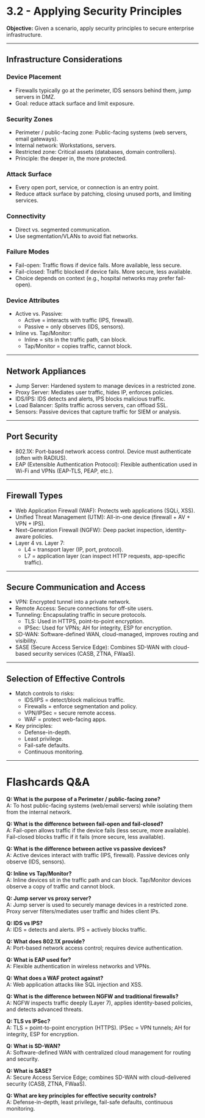 # **3.2 - Applying Security Principles**  

**Objective:** Given a scenario, apply security principles to secure enterprise infrastructure.  

---

## Infrastructure Considerations  

### Device Placement  
- Firewalls typically go at the perimeter, IDS sensors behind them, jump servers in DMZ.  
- Goal: reduce attack surface and limit exposure.  

### Security Zones  
- Perimeter / public-facing zone: Public-facing systems (web servers, email gateways).  
- Internal network: Workstations, servers.  
- Restricted zone: Critical assets (databases, domain controllers).  
- Principle: the deeper in, the more protected.  

### Attack Surface  
- Every open port, service, or connection is an entry point.  
- Reduce attack surface by patching, closing unused ports, and limiting services.  

### Connectivity  
- Direct vs. segmented communication.  
- Use segmentation/VLANs to avoid flat networks.  

### Failure Modes  
- Fail-open: Traffic flows if device fails. More available, less secure.  
- Fail-closed: Traffic blocked if device fails. More secure, less available.  
- Choice depends on context (e.g., hospital networks may prefer fail-open).  

### Device Attributes  
- Active vs. Passive:  
  - Active = interacts with traffic (IPS, firewall).  
  - Passive = only observes (IDS, sensors).  
- Inline vs. Tap/Monitor:  
  - Inline = sits in the traffic path, can block.  
  - Tap/Monitor = copies traffic, cannot block.  

---

## Network Appliances  

- Jump Server: Hardened system to manage devices in a restricted zone.  
- Proxy Server: Mediates user traffic, hides IP, enforces policies.  
- IDS/IPS: IDS detects and alerts, IPS blocks malicious traffic.  
- Load Balancer: Splits traffic across servers, can offload SSL.  
- Sensors: Passive devices that capture traffic for SIEM or analysis.  

---

## Port Security  

- 802.1X: Port-based network access control. Device must authenticate (often with RADIUS).  
- EAP (Extensible Authentication Protocol): Flexible authentication used in Wi-Fi and VPNs (EAP-TLS, PEAP, etc.).  

---

## Firewall Types  

- Web Application Firewall (WAF): Protects web applications (SQLi, XSS).  
- Unified Threat Management (UTM): All-in-one device (firewall + AV + VPN + IPS).  
- Next-Generation Firewall (NGFW): Deep packet inspection, identity-aware policies.  
- Layer 4 vs. Layer 7:  
  - L4 = transport layer (IP, port, protocol).  
  - L7 = application layer (can inspect HTTP requests, app-specific traffic).  

---

## Secure Communication and Access  

- VPN: Encrypted tunnel into a private network.  
- Remote Access: Secure connections for off-site users.  
- Tunneling: Encapsulating traffic in secure protocols.  
  - TLS: Used in HTTPS, point-to-point encryption.  
  - IPSec: Used for VPNs; AH for integrity, ESP for encryption.  
- SD-WAN: Software-defined WAN, cloud-managed, improves routing and visibility.  
- SASE (Secure Access Service Edge): Combines SD-WAN with cloud-based security services (CASB, ZTNA, FWaaS).  

---

## Selection of Effective Controls  

- Match controls to risks:  
  - IDS/IPS = detect/block malicious traffic.  
  - Firewalls = enforce segmentation and policy.  
  - VPN/IPSec = secure remote access.  
  - WAF = protect web-facing apps.  
- Key principles:  
  - Defense-in-depth.  
  - Least privilege.  
  - Fail-safe defaults.  
  - Continuous monitoring.  

---

# Flashcards Q&A  

**Q: What is the purpose of a Perimeter / public-facing zone?**  
A: To host public-facing systems (web/email servers) while isolating them from the internal network.  

**Q: What is the difference between fail-open and fail-closed?**  
A: Fail-open allows traffic if the device fails (less secure, more available). Fail-closed blocks traffic if it fails (more secure, less available).  

**Q: What is the difference between active vs passive devices?**  
A: Active devices interact with traffic (IPS, firewall). Passive devices only observe (IDS, sensors).  

**Q: Inline vs Tap/Monitor?**  
A: Inline devices sit in the traffic path and can block. Tap/Monitor devices observe a copy of traffic and cannot block.  

**Q: Jump server vs proxy server?**  
A: Jump server is used to securely manage devices in a restricted zone. Proxy server filters/mediates user traffic and hides client IPs.  

**Q: IDS vs IPS?**  
A: IDS = detects and alerts. IPS = actively blocks traffic.  

**Q: What does 802.1X provide?**  
A: Port-based network access control; requires device authentication.  

**Q: What is EAP used for?**  
A: Flexible authentication in wireless networks and VPNs.  

**Q: What does a WAF protect against?**  
A: Web application attacks like SQL injection and XSS.  

**Q: What is the difference between NGFW and traditional firewalls?**  
A: NGFW inspects traffic deeply (Layer 7), applies identity-based policies, and detects advanced threats.  

**Q: TLS vs IPSec?**  
A: TLS = point-to-point encryption (HTTPS). IPSec = VPN tunnels; AH for integrity, ESP for encryption.  

**Q: What is SD-WAN?**  
A: Software-defined WAN with centralized cloud management for routing and security.  

**Q: What is SASE?**  
A: Secure Access Service Edge; combines SD-WAN with cloud-delivered security (CASB, ZTNA, FWaaS).  

**Q: What are key principles for effective security controls?**  
A: Defense-in-depth, least privilege, fail-safe defaults, continuous monitoring.  
